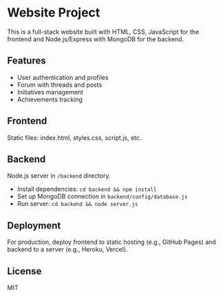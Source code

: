 # Website Project

This is a full-stack website built with HTML, CSS, JavaScript for the frontend and Node.js/Express with MongoDB for the backend.

## Features

- User authentication and profiles
- Forum with threads and posts
- Initiatives management
- Achievements tracking

## Frontend

Static files: index.html, styles.css, script.js, etc.

## Backend

Node.js server in `/backend` directory.

- Install dependencies: `cd backend && npm install`
- Set up MongoDB connection in `backend/config/database.js`
- Run server: `cd backend && node server.js`

## Deployment

For production, deploy frontend to static hosting (e.g., GitHub Pages) and backend to a server (e.g., Heroku, Vercel).

## License

MIT
